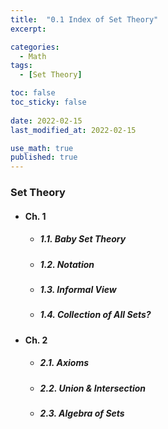 ```yaml
---
title:  "0.1 Index of Set Theory"
excerpt: 

categories:
  - Math
tags:
  - [Set Theory]

toc: false
toc_sticky: false
 
date: 2022-02-15
last_modified_at: 2022-02-15

use_math: true
published: true
---
```


### Set Theory
- #### Ch. 1
  - ##### 1.1. Baby Set Theory
  - ##### 1.2. Notation
  - ##### 1.3. Informal View
  - ##### 1.4. Collection of All Sets?

- #### Ch. 2
  - ##### 2.1. Axioms
  - ##### 2.2. Union & Intersection
  - ##### 2.3. Algebra of Sets